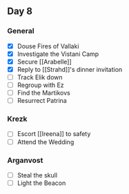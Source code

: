 ## Day 8
### General
- [x] Douse Fires of Vallaki
- [x] Investigate the Vistani Camp
- [x] Secure [[Arabelle]]
- [x] Reply to [[Strahd]]'s dinner invitation
- [ ] Track Elik down
- [ ] Regroup with Ez
- [ ] Find the Martikovs
- [ ] Resurrect Patrina
### Krezk
- [ ] Escort [[Ireena]] to safety
- [ ] Attend the Wedding

### Arganvost
- [ ] Steal the skull
- [ ] Light the Beacon